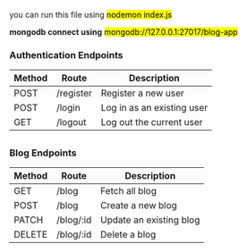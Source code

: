 you can run this file using  <mark> nodemon index.js</mark>

<strong>mongodb connect using</strong> 
<mark>mongodb://127.0.0.1:27017/blog-app</mark>

### Authentication Endpoints

| Method | Route        | Description                  |
|--------|--------------|------------------------------|
| POST   | /register     | Register a new user          |
| POST   | /login        | Log in as an existing user   |
| GET    | /logout       | Log out the current user     |

##
### Blog Endpoints

| Method | Route           | Description                    |
|--------|-----------------|--------------------------------|
| GET    | /blog        | Fetch all blog                 |
| POST   | /blog        | Create a new blog              |
| PATCH  | /blog/:id    | Update an existing blog        |
| DELETE | /blog/:id    | Delete a blog                  |

